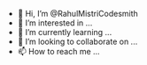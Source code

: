 - 👋 Hi, I’m @RahulMistriCodesmith
- 👀 I’m interested in ...
- 🌱 I’m currently learning ...
- 💞️ I’m looking to collaborate on ...
- 📫 How to reach me ...

<!---
RahulMistriCodesmith/RahulMistriCodesmith is a ✨ special ✨ repository because its `README.md` (this file) appears on your GitHub profile.
You can click the Preview link to take a look at your changes.
--->
